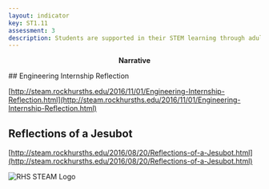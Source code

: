 ```yaml
---
layout: indicator
key: ST1.11
assessment: 3
description: Students are supported in their STEM learning through adult-world connections and extended day opportunities.
---
```

<p align="center">
<b>Narrative</b>
</p>
## Engineering Internship Reflection

[http://steam.rockhursths.edu/2016/11/01/Engineering-Internship-Reflection.html](http://steam.rockhursths.edu/2016/11/01/Engineering-Internship-Reflection.html)

## Reflections of a Jesubot

[http://steam.rockhursths.edu/2016/08/20/Reflections-of-a-Jesubot.html](http://steam.rockhursths.edu/2016/08/20/Reflections-of-a-Jesubot.html)

<div class="flex-wrapper">
  <img src="{{ site.baseurl }}/img/indicators/st1.11a.jpg" alt="RHS STEAM Logo">
</div>

